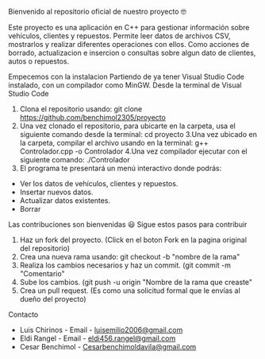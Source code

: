 Bienvenido al repositorio oficial de nuestro proyecto 🤓

Este proyecto es una aplicación en C++ para gestionar información sobre vehículos, clientes y repuestos. Permite leer datos de archivos CSV, mostrarlos y realizar diferentes operaciones con ellos. Como acciones de borrado, actualizacion e insercion o consultas sobre algun dato de clientes, autos o repuestos.

Empecemos con la instalacion
Partiendo de ya tener Visual Studio Code instalado, con un compilador como MinGW.
Desde la terminal de Visual Studio Code
1. Clona el repositorio usando:
   git clone https://github.com/benchimol2305/proyecto
2. Una vez clonado el repositorio, para ubicarte en la carpeta, usa el siguiente comando desde la terminal:
   cd proyecto
3.Una vez ubicado en la carpeta, compilar el archivo usando en la terminal:
g++ Controlador.cpp -o Controlador
4.Una vez compilador ejecutar con el siguiente comando:
./Controlador
5. El programa te presentará un menú interactivo donde podrás:
 - Ver los datos de vehículos, clientes y repuestos. 
 - Insertar nuevos datos.
 - Actualizar datos existentes.
 - Borrar

Las contribuciones son bienvenidas 😃 
Sigue estos pasos para contribuir
1. Haz un fork del proyecto. (Click en el boton Fork en la pagina original del repositorio)
2. Crea una nueva rama usando: git checkout -b "nombre de la rama"
3. Realiza los cambios necesarios y haz un commit. (git commit -m "Comentario"
4. Sube los cambios. (git push -u origin "Nombre de la rama que creaste"
5. Crea un pull request. (Es como una solicitud formal que le envías al dueño del proyecto)

Contacto
 - Luis Chirinos - Email - luisemilio2006@gmail.com
 - Eldi Rangel - Email - eldi456.rangel@gmail.com
 - Cesar Benchimol - Cesarbenchimoldavila@gmail.com
